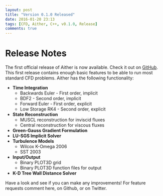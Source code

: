 ```yaml
---
layout: post
title: "Version 0.1.0 Released"
date: 2016-01-20 23:13
tags: [CFD, Aither, C++, v0.1.0, Release]
comments: true
---
```

# Release Notes
The first official release of Aither is now available. Check it out on [GitHub](https://github.com/mnucci32/aither/releases). This first release contains enough basic features to be able to run most standard CFD problems. Aither has the following functionality:

* **Time Integration**
  * Backwards Euler - First order, implicit
  * BDF2 - Second order, implicit
  * Forward Euler - First order, explicit
  * Low Storage RK4 - Second order, explicit
* **State Reconstruction**
  * MUSCL reconstruction for inviscid fluxes
  * Central reconstruction for viscous fluxes
* **Green-Gauss Gradient Formulation**
* **LU-SGS Implicit Solver**
* **Turbulence Models**
  * Wilcox K-Omega 2006
  * SST 2003
* **Input/Output**
  * Binary PLOT3D grid
  * Binary PLOT3D function files for output
* **K-D Tree Wall Distance Solver**

Have a look and see if you can make any improvements! For feature requests comment here, on Github, or on Twitter.

